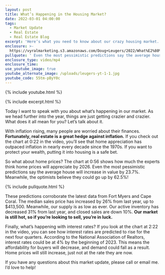 ```yaml
---
layout: post
title: What’s Happening in the Housing Market?
date: 2022-03-01 04:00:00
tags:
  - Market Update
  - Real Estate
  - Real Estate Blog
excerpt: 'Here’s what you need to know about our crazy housing market. '
enclosure: >-
  https://vyralmarketing.s3.amazonaws.com/Doug+Leugers/2022/What%E2%80%99s+Happening+in+the+Housing+Market_.mp4
pullquote: ' Even the most pessimistic predictions say the average house will appreciate 23.7% by 2026.'
enclosure_type: video/mp4
enclosure_time:
use_youtube_image: true
youtube_alternate_image: /uploads/leugers-yt-1-1.jpg
youtube_code: 55tm-pByY0c
---
```

{% include youtube.html %}

{% include excerpt.html %}

Today I want to speak with you about what’s happening in our market. As we head further into the year, things are just getting crazier and crazier. What does it all mean for you? Let’s talk about it.&nbsp;

With inflation rising, many people are worried about their finances. **Fortunately, real estate is a great hedge against inflation.** If you check out the chart at 0:22 in the video, you’ll see that home appreciation has outpaced inflation in nearly every decade since the 1970s. If you want to protect your wealth, putting it into housing is a safe bet.&nbsp;

So what about home prices? The chart at 0:56 shows how much the experts think home prices will appreciate by 2026. Even the most pessimistic predictions say the average house will increase in value by 23.7%. Meanwhile, the optimists believe they could go up by 62.5%\!

{% include pullquote.html %}

These predictions corroborate the latest data from Fort Myers and Cape Coral. The median sales price has increased by 26% from last year, up to $413,500. Meanwhile, our supply is as low as ever. Our active inventory has decreased 31% from last year, and closed sales are down 10%. **Our market is still hot, so if you’re looking to sell, you’re in luck.**

Finally, what’s happening with interest rates? If you look at the chart at 2:22 in the video, you can see how interest rates are predicted to rise for the next four quarters. According to the National Association of Realtors, interest rates could be at 4% by the beginning of 2023. This means the affordability for buyers will decrease, and demand could fall as a result. Home prices will still increase, just not at the rate they are now.&nbsp;

If you have any questions about this market update, please call or email me. I’d love to help\!&nbsp;&nbsp;
